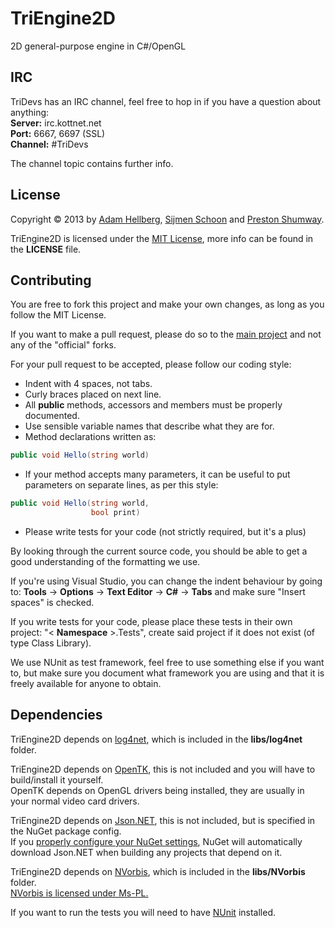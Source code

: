 TriEngine2D
===========

2D general-purpose engine in C#/OpenGL

IRC
---

TriDevs has an IRC channel, feel free to hop in if you have a question about anything:  
**Server:** irc.kottnet.net  
**Port:** 6667, 6697 (SSL)  
**Channel:** #TriDevs

The channel topic contains further info.

License
-------

Copyright © 2013 by [Adam Hellberg](https://github.com/Sharparam), [Sijmen Schoon](https://github.com/Vijfhoek) and [Preston Shumway](https://github.com/anidude).

TriEngine2D is licensed under the [MIT License](http://opensource.org/licenses/MIT), more info can be found in the **LICENSE** file.

Contributing
------------

You are free to fork this project and make your own changes, as long as you follow the MIT License.

If you want to make a pull request, please do so to the [main project](https://github.com/TriDevs/TriEngine2D) and not any of the "official" forks.

For your pull request to be accepted, please follow our coding style:
 * Indent with 4 spaces, not tabs.
 * Curly braces placed on next line.
 * All **public** methods, accessors and members must be properly documented.
 * Use sensible variable names that describe what they are for.
 * Method declarations written as:

```c#
public void Hello(string world)
```

 * If your method accepts many parameters, it can be useful to put parameters on separate lines, as per this style:

```c#
public void Hello(string world,
                  bool print)
```

 * Please write tests for your code (not strictly required, but it's a plus)

By looking through the current source code, you should be able to get a good understanding of the formatting we use.

If you're using Visual Studio, you can change the indent behaviour by going to: **Tools** -> **Options** -> **Text Editor** -> **C#** -> **Tabs** and make sure "Insert spaces" is checked.

If you write tests for your code, please place these tests in their own project: "&lt; **Namespace** &gt;.Tests", create said project if it does not exist (of type Class Library).

We use NUnit as test framework, feel free to use something else if you want to, but make sure you document what framework you are using and that it is freely available for anyone to obtain.

Dependencies
------------

TriEngine2D depends on [log4net](http://logging.apache.org/log4net/), which is included in the **libs/log4net** folder.

TriEngine2D depends on [OpenTK](http://www.opentk.com/), this is not included and you will have to build/install it yourself.  
OpenTK depends on OpenGL drivers being installed, they are usually in your normal video card drivers.

TriEngine2D depends on [Json.NET](http://json.codeplex.com/), this is not included, but is specified in the NuGet package config.  
If you [properly configure your NuGet settings](http://docs.nuget.org/docs/workflows/using-nuget-without-committing-packages#Using_NuGet_without_committing_packages_to_source_control), NuGet will automatically download Json.NET when building any projects that depend on it.

TriEngine2D depends on [NVorbis](http://nvorbis.codeplex.com/), which is included in the **libs/NVorbis** folder.  
[NVorbis is licensed under Ms-PL.](http://nvorbis.codeplex.com/license)

If you want to run the tests you will need to have [NUnit](http://www.nunit.org/) installed.

